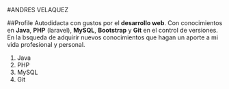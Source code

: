 #ANDRES VELAQUEZ

##Profile
Autodidacta con gustos por el **desarrollo web**. Con conocimientos en **Java**, **PHP** (laravel), **MySQL**, 
**Bootstrap** y **Git** en el control de versiones. En la bsqueda de adquirir nuevos conocimientos que hagan un aporte a mi vida profesional y personal.

1. Java 
2. PHP  
3. MySQL 
4. Git